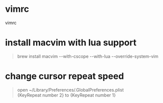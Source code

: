 # vimrc
vimrc

# install macvim with lua support
> brew install macvim --with-cscope --with-lua --override-system-vim

# change cursor repeat speed
> open ~/Library/Preferences/.GlobalPreferences.plist  
> {KeyRepeat number 2} to {KeyRepeat number 1}

